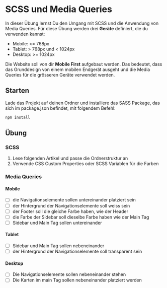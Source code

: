 # SCSS und Media Queries

In dieser Übung lernst Du den Umgang mit SCSS und die Anwendung von Media Queries.
Für diese Übung werden drei **Geräte** definiert, die du verwenden kannst:

- Mobile: <= 768px
- Tablet: > 768px und < 1024px
- Desktop: >= 1024px

Die Website soll von dir **Mobile First** aufgebaut werden. Das bedeutet, dass das Grunddesign von einem mobilen Endgerät ausgeht und die Media Queries für die grösseren Geräte verwendet werden.

## Starten

Lade das Projekt auf deinen Ordner und installiere das SASS Package, das sich im package.json befindet, mit folgendem Befehl:

```bash
npm install
```

## Übung

### SCSS

1. Lese folgenden Artikel und passe die Ordnerstruktur an
2. Verwende CSS Custom Properties oder SCSS Variablen für die Farben

### Media Queries

#### Mobile

- [ ] die Navigationselemente sollen untereinander platziert sein
- [ ] der Hintergrund der Navigationselemente soll weiss sein
- [ ] der Footer soll die gleiche Farbe haben, wie der Header
- [ ] die Farbe der Sidebar soll dieselbe Farbe haben wie der Main Tag
- [ ] Sidebar und Main Tag sollen untereinander

#### Tablet

- [ ] Sidebar und Main Tag sollen nebeneinander
- [ ] der Hintergrund der Navigationselemente soll transparent sein

#### Desktop

- [ ] Die Navigationselemente sollen nebeneinander stehen
- [ ] Die Karten im main Tag sollen nebeneinander platziert werden

